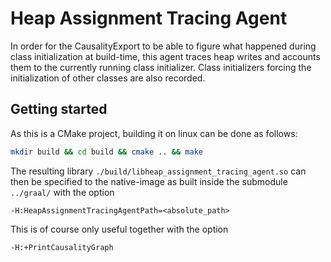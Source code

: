 # Heap Assignment Tracing Agent

In order for the CausalityExport to be able to figure what happened during
class initialization at build-time, this agent traces heap writes and
accounts them to the currently running class initializer.
Class initializers forcing the initialization of other classes are also recorded.


## Getting started
As this is a CMake project, building it on linux can be done as follows:
```bash
mkdir build && cd build && cmake .. && make
```

The resulting library `./build/libheap_assignment_tracing_agent.so` can then
be specified to the native-image as built inside the submodule `../graal/`
with the option 
```
-H:HeapAssignmentTracingAgentPath=<absolute_path>
```

This is of course only useful together with the option
```
-H:+PrintCausalityGraph
```